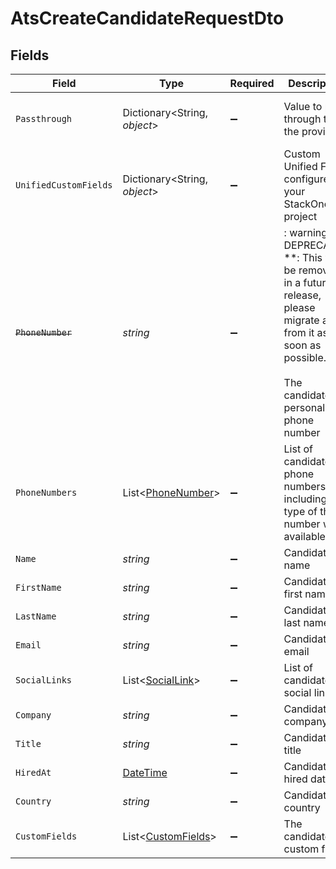 # AtsCreateCandidateRequestDto


## Fields

| Field                                                                                                                                                        | Type                                                                                                                                                         | Required                                                                                                                                                     | Description                                                                                                                                                  | Example                                                                                                                                                      |
| ------------------------------------------------------------------------------------------------------------------------------------------------------------ | ------------------------------------------------------------------------------------------------------------------------------------------------------------ | ------------------------------------------------------------------------------------------------------------------------------------------------------------ | ------------------------------------------------------------------------------------------------------------------------------------------------------------ | ------------------------------------------------------------------------------------------------------------------------------------------------------------ |
| `Passthrough`                                                                                                                                                | Dictionary<String, *object*>                                                                                                                                 | :heavy_minus_sign:                                                                                                                                           | Value to pass through to the provider                                                                                                                        | {<br/>"other_known_names": "John Doe"<br/>}                                                                                                                  |
| `UnifiedCustomFields`                                                                                                                                        | Dictionary<String, *object*>                                                                                                                                 | :heavy_minus_sign:                                                                                                                                           | Custom Unified Fields configured in your StackOne project                                                                                                    | {<br/>"my_project_custom_field_1": "REF-1236",<br/>"my_project_custom_field_2": "some other value"<br/>}                                                     |
| ~~`PhoneNumber`~~                                                                                                                                            | *string*                                                                                                                                                     | :heavy_minus_sign:                                                                                                                                           | : warning: ** DEPRECATED **: This will be removed in a future release, please migrate away from it as soon as possible.<br/><br/>The candidate personal phone number | +1234567890                                                                                                                                                  |
| `PhoneNumbers`                                                                                                                                               | List<[PhoneNumber](../../Models/Components/PhoneNumber.md)>                                                                                                  | :heavy_minus_sign:                                                                                                                                           | List of candidate phone numbers including the type of the number when available                                                                              |                                                                                                                                                              |
| `Name`                                                                                                                                                       | *string*                                                                                                                                                     | :heavy_minus_sign:                                                                                                                                           | Candidate name                                                                                                                                               | Romain Sestier                                                                                                                                               |
| `FirstName`                                                                                                                                                  | *string*                                                                                                                                                     | :heavy_minus_sign:                                                                                                                                           | Candidate first name                                                                                                                                         | Romain                                                                                                                                                       |
| `LastName`                                                                                                                                                   | *string*                                                                                                                                                     | :heavy_minus_sign:                                                                                                                                           | Candidate last name                                                                                                                                          | Sestier                                                                                                                                                      |
| `Email`                                                                                                                                                      | *string*                                                                                                                                                     | :heavy_minus_sign:                                                                                                                                           | Candidate email                                                                                                                                              | sestier.romain123@gmail.com                                                                                                                                  |
| `SocialLinks`                                                                                                                                                | List<[SocialLink](../../Models/Components/SocialLink.md)>                                                                                                    | :heavy_minus_sign:                                                                                                                                           | List of candidate social links                                                                                                                               |                                                                                                                                                              |
| `Company`                                                                                                                                                    | *string*                                                                                                                                                     | :heavy_minus_sign:                                                                                                                                           | Candidate company                                                                                                                                            | Company Inc.                                                                                                                                                 |
| `Title`                                                                                                                                                      | *string*                                                                                                                                                     | :heavy_minus_sign:                                                                                                                                           | Candidate title                                                                                                                                              | Software Engineer                                                                                                                                            |
| `HiredAt`                                                                                                                                                    | [DateTime](https://learn.microsoft.com/en-us/dotnet/api/system.datetime?view=net-5.0)                                                                        | :heavy_minus_sign:                                                                                                                                           | Candidate hired date                                                                                                                                         | 2021-01-01T01:01:01.000Z                                                                                                                                     |
| `Country`                                                                                                                                                    | *string*                                                                                                                                                     | :heavy_minus_sign:                                                                                                                                           | Candidate country                                                                                                                                            | United States                                                                                                                                                |
| `CustomFields`                                                                                                                                               | List<[CustomFields](../../Models/Components/CustomFields.md)>                                                                                                | :heavy_minus_sign:                                                                                                                                           | The candidate custom fields                                                                                                                                  |                                                                                                                                                              |